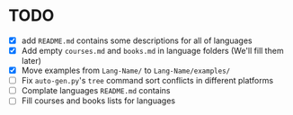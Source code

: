 # TODO

- [x] add `README.md` contains some descriptions for all of languages
- [x] Add empty `courses.md` and `books.md` in language folders (We'll fill them later)
- [x] Move examples from `Lang-Name/` to `Lang-Name/examples/`
- [ ] Fix `auto-gen.py`'s `tree` command sort conflicts in different platforms
- [ ] Complate languages `README.md` contains
- [ ] Fill courses and books lists for languages
